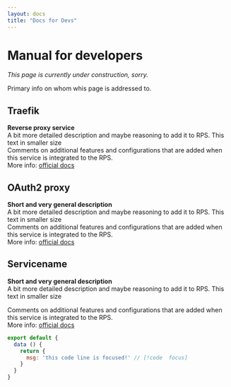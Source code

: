 ```yaml
---
layout: docs
title: "Docs for Devs"
---
```

# Manual for developers

_This page is currently under construction, sorry._

Primary info on whom whis page is addressed to.


## Traefik
**Reverse proxy service**  
A bit more detailed description and maybe reasoning to add it to RPS. This text in smaller size  
Comments on additional features and configurations that are added when this service is integrated to the RPS.  
More info: [official docs](https://doc.traefik.io/traefik/)


## OAuth2 proxy
**Short and very general description**  
A bit more detailed description and maybe reasoning to add it to RPS. This text in smaller size  
Comments on additional features and configurations that are added when this service is integrated to the RPS.  
More info: [official docs](https://oauth2-proxy.github.io/oauth2-proxy/docs/)


## Servicename
**Short and very general description**  
A bit more detailed description and maybe reasoning to add it to RPS. This text in smaller size

Comments on additional features and configurations that are added when this service is integrated to the RPS.  
More info: [official docs](https://URL)


```js
export default {
  data () {
    return {
      msg: 'this code line is focused!' // [!code  focus]
    }
  }
}
```